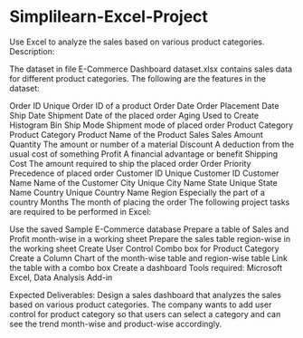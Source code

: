 # Simplilearn-Excel-Project
Use Excel to analyze the sales based on various product categories.
Description:

The dataset in file E-Commerce Dashboard dataset.xlsx contains sales data for different product categories. The following are the features in the dataset:

Order ID	Unique Order ID of a product
Order Date	Order Placement Date
Ship Date	Shipment Date of the placed order
Aging	Used to Create Histogram Bin
Ship Mode	Shipment mode of placed order
Product Category	Product Category
Product	Name of the Product
Sales	Sales Amount
Quantity	The amount or number of a material
Discount	A deduction from the usual cost of something
Profit	A financial advantage or benefit
Shipping Cost	The amount required to ship the placed order
Order Priority	Precedence of placed order
Customer ID	Unique Customer ID
Customer Name	Name of the Customer
City	Unique City Name
State	Unique State Name
Country	Unique Country Name
Region	Especially the part of a country
Months	The month of placing the order
The following project tasks are required to be performed in Excel:

Use the saved Sample E-Commerce database
Prepare a table of Sales and Profit month-wise in a working sheet
Prepare the sales table region-wise in the working sheet
Create User Control Combo box for Product Category
Create a Column Chart of the month-wise table and region-wise table
Link the table with a combo box
Create a dashboard
Tools required: Microsoft Excel, Data Analysis Add-in

 

Expected Deliverables:  Design a sales dashboard that analyzes the sales based on various product categories. The company wants to add user control for product category so that users can select a category and can see the trend month-wise and product-wise accordingly.
